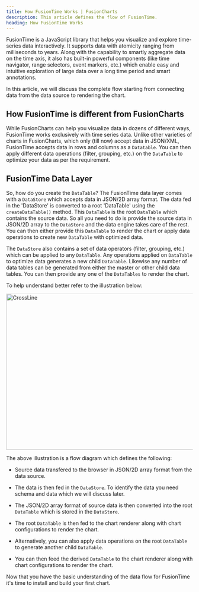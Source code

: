 ```yaml
---
title: How FusionTime Works | FusionCharts
description: This article defines the flow of FusionTime.
heading: How FusionTime Works
---
```


FusionTime is a JavaScript library that helps you visualize and explore time-series data interactively. It supports data with atomicity ranging from milliseconds to years. Along with the capability to smartly aggregate data on the time axis, it also has built-in powerful components (like time navigator, range selectors, event markers, etc.) which enable easy and intuitive exploration of large data over a long time period and smart annotations.

In this article, we will discuss the complete flow starting from connecting data from the data source to rendering the chart. 

## How FusionTime is different from FusionCharts

While FusionCharts can help you visualize data in dozens of different ways, FusionTime works exclusively with time series data. Unlike other varieties of charts in FusionCharts, which only (till now) accept data in JSON/XML, FusionTime accepts data in rows and columns as a `Datatable`. You can then apply different data operations (filter, grouping, etc.) on the `DataTable` to optimize your data as per the requirement. 

## FusionTime Data Layer

So, how do you create the `DataTable`? The FusionTime data layer comes with a `DataStore` which accepts data in JSON/2D array format. The data fed in the 'DataStore' is converted to a root 'DataTable' using the `createDataTable()` method. This `DataTable` is the root `DataTable` which contains the source data. So all you need to do is provide the source data in JSON/2D array to the `DataStore` and the data engine takes care of the rest. You can then either provide this `DataTable` to render the chart or apply data operations to create new `DataTable` with optimized data.

The `DataStore` also contains a set of data operators (filter, grouping, etc.) which can be applied to any `DataTable`. Any operations applied on `DataTable` to optimize data generates a new child `DataTable`. Likewise any number of data tables can be generated from either the master or other child data tables. You can then provide any one of the `DataTables` to render the chart. 

To help understand better refer to the illustration below:

<img src="{% site.baseurl %}/images/how-fusion-time-works.svg" alt="CrossLine" width="700" height="420">

The above illustration is a flow diagram which defines the following:

* Source data transfered to the browser in JSON/2D array format from the data source.

* The data is then fed in the `DataStore`. To identify the data you need schema and data which we will discuss later.

* The JSON/2D array format of source data is then converted into the root `DataTable` which is stored in the `DataStore`. 

* The root `DataTable` is then fed to the chart renderer along with chart configurations to render the chart. 

* Alternatively, you can also apply data operations on the root `DataTable` to generate another child `DataTable`.

* You can then feed the derived `DataTable` to the chart renderer along with chart configurations to render the chart.

Now that you have the basic understanding of the data flow for FusionTime it's time to install and build your first chart.